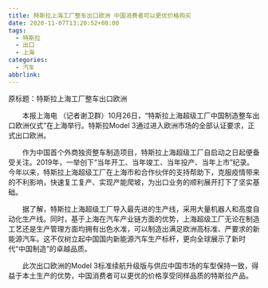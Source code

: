 ```yaml
---
title: 特斯拉上海工厂整车出口欧洲 中国消费者可以更优价格购买
date: 2020-11-07T13:20:52+08:00
tags:
  - 特斯拉
  - 出口
  - 上海
categories:
  - 汽车
abbrlink:
---
```


原标题：特斯拉上海工厂整车出口欧洲

　　本报上海电  （记者谢卫群）10月26日，“特斯拉上海超级工厂中国制造整车出口欧洲仪式”在上海举行。特斯拉Model 3通过进入欧洲市场的全部认证要求，正式出口欧洲。

　　作为中国首个外商独资整车制造项目，特斯拉上海超级工厂自启动之日起便备受关注。2019年，一举创下“当年开工、当年竣工、当年投产、当年上市”纪录。今年以来，特斯拉上海超级工厂在上海市和合作伙伴的支持帮助下，克服疫情带来的不利影响，快速复工复产、实现产能爬坡，为出口业务的顺利展开打下了坚实基础。

　　据了解，特斯拉上海超级工厂导入最先进的生产线，采用大量机器人和高度自动化生产线。同时，基于上海在汽车产业链方面的优势，上海超级工厂无论在制造工艺还是生产管理方面均拥有出色水准，可以制造出满足欧洲高标准、严要求的新能源汽车。这不仅树立起中国国内新能源汽车生产标杆，更向全球展示了新时代“中国制造”的卓越品质。

　　此次出口欧洲的Model 3标准续航升级版与供应中国市场的车型保持一致，得益于本土生产的优势，中国消费者可以更优的价格享受同样品质的特斯拉产品。